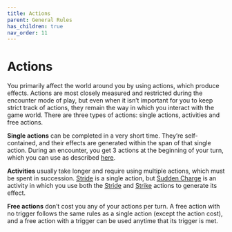 ```yaml
---
title: Actions
parent: General Rules
has_children: true
nav_order: 11
---
```


# Actions
You primarily affect the world around you by using actions, which produce effects. Actions are most closely measured and restricted during the encounter mode of play, but even when it isn’t important for you to keep strict track of actions, they remain the way in which you interact with the game world. There are three types of actions: single actions, activities and free actions.

**Single actions** can be completed in a very short time. They’re self-contained, and their effects are generated within the span of that single action. During an encounter, you get 3 actions at the beginning of your turn, which you can use as described [here](https://stormchaserroleplaying.com/stormchaserRPG/Combat/).

**Activities** usually take longer and require using multiple actions, which must be spent in succession. [Stride](https://stormchaserroleplaying.com/stormchaserRPG/Combat/Actions/Stride/) is a single action, but [Sudden Charge]() is an activity in which you use both the [Stride](https://stormchaserroleplaying.com/stormchaserRPG/Combat/Actions/Stride/) and [Strike](https://stormchaserroleplaying.com/stormchaserRPG/Combat/Actions/Strike/) actions to generate its effect.

**Free actions** don’t cost you any of your actions per turn. A free action with no trigger follows the same rules as a single action (except the action cost), and a free action with a trigger can be used anytime that its trigger is met.
